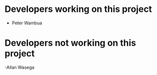 # Developers working on this project
- Peter Wambua
# Developers not working on this project
-Allan Wasega
